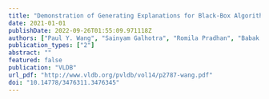 ```yaml
---
title: "Demonstration of Generating Explanations for Black-Box Algorithms Using Lewis"
date: 2021-01-01
publishDate: 2022-09-26T01:55:09.971118Z
authors: ["Paul Y. Wang", "Sainyam Galhotra", "Romila Pradhan", "Babak Salimi"]
publication_types: ["2"]
abstract: ""
featured: false
publication: "VLDB"
url_pdf: "http://www.vldb.org/pvldb/vol14/p2787-wang.pdf"
doi: "10.14778/3476311.3476345"
---
```


